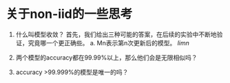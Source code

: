 # 关于non-iid的一些思考

1. 什么叫模型收敛？
首先，我们给出三种可能的答案，在后续的实验中不断地验证，究竟哪一个更正确些。
a. Mn表示第n次更新后的模型。
$lim{n}$


2. 两个模型的accuracy都在99.99%以上，那么他们会是无限相似吗？


3. accuracy >99.999%的模型是唯一的吗？
